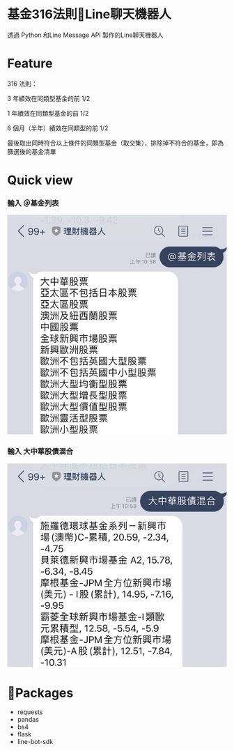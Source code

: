 # 基金316法則Line聊天機器人

透過 Python 和Line Message API 製作的Line聊天機器人

# Feature

316 法則：

3 年績效在同類型基金的前 1/2

1 年績效在同類型基金的前 1/2

6 個月（半年）績效在同類型的前 1/2

最後取出同時符合以上條件的同類型基金（取交集），排除掉不符合的基金，即為篩選後的基金清單


# Quick view

### 輸入 ＠基金列表
<img src="./img/demo_1.png" alt="first">

### 輸入 大中華股債混合
<img src="./img/demo_2.png" alt="second">


# Packages

* requests
* pandas
* bs4 
* flask
* line-bot-sdk










